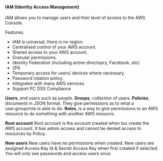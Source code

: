 #### IAM (Identity Access Management)

IAM allows you to manage users and their level of access to the AWS Console.

Features:
- IAM is universal, there is no region.
- Centralised control of your AWS account.
- Shared access to your AWS account.
- Granular permissions.
- Identity Federation (including active directopry, Facebook, etc)
- 2FA
- Temporary access for users/ devices where necessary.
- Password rotation policy.
- Integrates with many AWS services.
- Support PC DSS Compliance

**Users**, end users such as people.
**Groups**, collection of users.
**Policies**, documents in JSON format. They give permissions as to what a user.group/role is able to do.
**Roles**, is a way to give permissions to an AWS resource to do something with another AWS resource.


**Root account**
Root account is the account created when tou create the AWS account. It has admin access and cannot be denied access to resources by Policy.

**New users**
New users have no permissions when created.
New users are assigned Access Key Id & Secret Access Key when first created if selected.
You will only see passwords and access users once.

